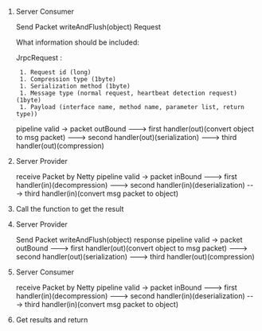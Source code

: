 
1. Server Consumer

    Send Packet writeAndFlush(object)    Request
    
    What information should be included: 
    
    JrpcRequest :   
    
    	1. Request id (long)
    	1. Compression type (1byte)
    	1. Serialization method (1byte)
    	1. Message type (normal request, heartbeat detection request) (1byte)
    	1. Payload (interface name, method name, parameter list, return type))
    
    pipeline valid -> packet outBound
    ---> first handler(out)(convert object to msg packet)
    ---> second handler(out)(serialization)
    ---> third handler(out)(compression)
2. Server Provider

    receive Packet by Netty
    pipeline valid -> packet inBound
    ---> first handler(in)(decompression)
    ---> second handler(in)(deserialization)
    ---> third handler(in)(convert msg packet to object)
3. Call the function to get the result
4. Server Provider

   Send Packet writeAndFlush(object) response
   pipeline valid -> packet outBound
   ---> first handler(out)(convert object to msg packet)
   ---> second handler(out)(serialization)
   ---> third handler(out)(compression)
5. Server Consumer

   receive Packet by Netty
   pipeline valid -> packet inBound
   ---> first handler(in)(decompression)
   ---> second handler(in)(deserialization)
   ---> third handler(in)(convert msg packet to object)
6. Get results and return